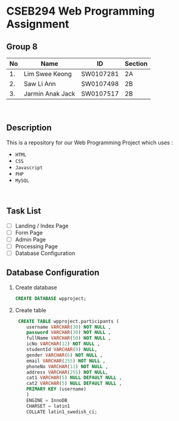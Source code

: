 
# CSEB294 Web Programming Assignment 

## Group 8 

| No | Name | ID | Section | 
|---|---|---|---| 
| 1. | Lim Swee Keong | SW0107281 | 2A | 
| 2. | Saw Li Ann | SW0107498 | 2B | 
| 3. | Jarmin Anak Jack | SW0107517 | 2B | 

<br/>

## Description 

 This is a repository for our Web Programming Project which uses : 
- `HTML`
- `CSS`
- `Javascript`
- `PHP`
- `MySQL` 
  
<br/>

## Task List 
- [ ] Landing / Index Page 
- [ ] Form Page
- [ ] Admin Page
- [ ] Processing Page 
- [ ] Database Configuration 

## Database Configuration 

1. Create database <br/>
   ```sql
   CREATE DATABASE wpproject; 
   ```
2. Create table <br/>
   ```sql
    CREATE TABLE wpproject.participants ( 
       username VARCHAR(30) NOT NULL , 
       password VARCHAR(30) NOT NULL , 
       fullName VARCHAR(50) NOT NULL , 
       icNo VARCHAR(12) NOT NULL , 
       studentId VARCHAR(9) NULL, 
       gender VARCHAR(6) NOT NULL , 
       email VARCHAR(255) NOT NULL , 
       phoneNo VARCHAR(11) NOT NULL , 
       address VARCHAR(255) NOT NULL, 
       cat1 VARCHAR(5) NULL DEFAULT NULL , 
       cat2 VARCHAR(5) NULL DEFAULT NULL , 
       PRIMARY KEY (username)
       ) 
       ENGINE = InnoDB
       CHARSET = latin1 
       COLLATE latin1_swedish_ci;
    ```

